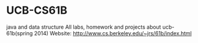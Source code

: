 # UCB-CS61B
java and data structure
All labs, homework and projects about ucb-61b(spring 2014)
Website: http://www.cs.berkeley.edu/~jrs/61b/index.html
